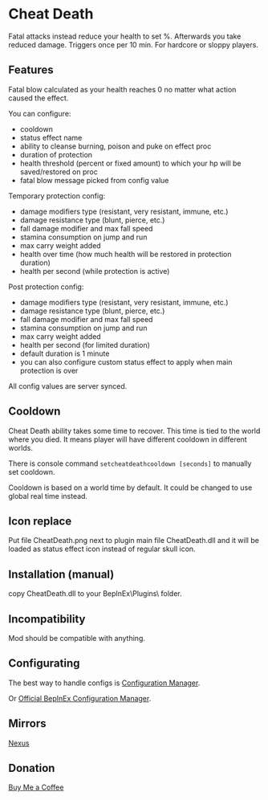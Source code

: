# Cheat Death
Fatal attacks instead reduce your health to set %. Afterwards you take reduced damage. Triggers once per 10 min. For hardcore or sloppy players.
## Features

Fatal blow calculated as your health reaches 0 no matter what action caused the effect.

You can configure:
* cooldown
* status effect name
* ability to cleanse burning, poison and puke on effect proc
* duration of protection
* health threshold (percent or fixed amount) to which your hp will be saved/restored on proc
* fatal blow message picked from config value

Temporary protection config:
* damage modifiers type (resistant, very resistant, immune, etc.)
* damage resistance type (blunt, pierce, etc.)
* fall damage modifier and max fall speed
* stamina consumption on jump and run
* max carry weight added
* health over time (how much health will be restored in protection duration)
* health per second (while protection is active)

Post protection config:
* damage modifiers type (resistant, very resistant, immune, etc.)
* damage resistance type (blunt, pierce, etc.)
* fall damage modifier and max fall speed
* stamina consumption on jump and run
* max carry weight added
* health per second (for limited duration)
* default duration is 1 minute
* you can also configure custom status effect to apply when main protection is over

All config values are server synced.

## Cooldown

Cheat Death ability takes some time to recover. This time is tied to the world where you died. It means player will have different cooldown in different worlds.

There is console command `setcheatdeathcooldown [seconds]` to manually set cooldown.

Cooldown is based on a world time by default. It could be changed to use global real time instead.

## Icon replace

Put file CheatDeath.png next to plugin main file CheatDeath.dll and it will be loaded as status effect icon instead of regular skull icon.

## Installation (manual)
copy CheatDeath.dll to your BepInEx\Plugins\ folder.

## Incompatibility
Mod should be compatible with anything.

## Configurating
The best way to handle configs is [Configuration Manager](https://thunderstore.io/c/valheim/p/shudnal/ConfigurationManager/).

Or [Official BepInEx Configuration Manager](https://thunderstore.io/c/valheim/p/Azumatt/Official_BepInEx_ConfigurationManager/).

## Mirrors
[Nexus](https://www.nexusmods.com/valheim/mods/2854)

## Donation
[Buy Me a Coffee](https://buymeacoffee.com/shudnal)